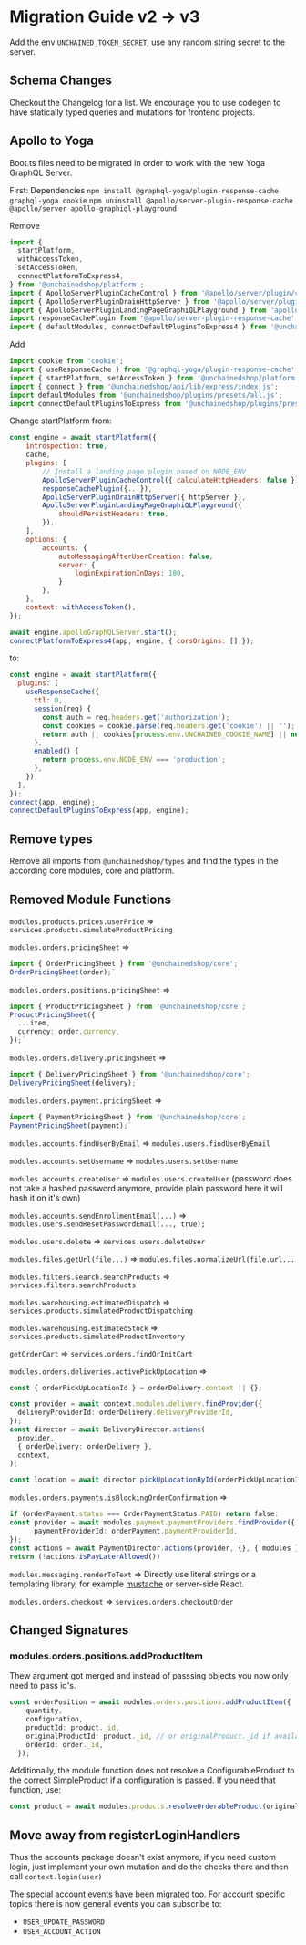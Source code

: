 # Migration Guide v2 -> v3

Add the env `UNCHAINED_TOKEN_SECRET`, use any random string secret to the server.

## Schema Changes

Checkout the Changelog for a list. We encourage you to use codegen to have statically typed queries and
mutations for frontend projects.

## Apollo to Yoga

Boot.ts files need to be migrated in order to work with the new Yoga GraphQL Server.

First: Dependencies `npm install @graphql-yoga/plugin-response-cache graphql-yoga cookie`
`npm uninstall @apollo/server-plugin-response-cache @apollo/server apollo-graphiql-playground`

Remove

```js
import {
  startPlatform,
  withAccessToken,
  setAccessToken,
  connectPlatformToExpress4,
} from '@unchainedshop/platform';
import { ApolloServerPluginCacheControl } from '@apollo/server/plugin/cacheControl';
import { ApolloServerPluginDrainHttpServer } from '@apollo/server/plugin/drainHttpServer';
import { ApolloServerPluginLandingPageGraphiQLPlayground } from 'apollo-graphiql-playground';
import responseCachePlugin from '@apollo/server-plugin-response-cache';
import { defaultModules, connectDefaultPluginsToExpress4 } from '@unchainedshop/plugins';
```

Add

```js
import cookie from "cookie";
import { useResponseCache } from '@graphql-yoga/plugin-response-cache';
import { startPlatform, setAccessToken } from '@unchainedshop/platform';
import { connect } from '@unchainedshop/api/lib/express/index.js';
import defaultModules from '@unchainedshop/plugins/presets/all.js';
import connectDefaultPluginsToExpress from '@unchainedshop/plugins/presets/all-express.js';
```

Change startPlatform from:

```js
const engine = await startPlatform({
    introspection: true,
    cache,
    plugins: [
        // Install a landing page plugin based on NODE_ENV
        ApolloServerPluginCacheControl({ calculateHttpHeaders: false }),
        responseCachePlugin({...}),
        ApolloServerPluginDrainHttpServer({ httpServer }),
        ApolloServerPluginLandingPageGraphiQLPlayground({
            shouldPersistHeaders: true,
        }),
    ],
    options: {
        accounts: {
            autoMessagingAfterUserCreation: false,
            server: {
                loginExpirationInDays: 180,
            }
        },
    },
    context: withAccessToken(),
});

await engine.apolloGraphQLServer.start();
connectPlatformToExpress4(app, engine, { corsOrigins: [] });
```

to:

```js
const engine = await startPlatform({
  plugins: [
    useResponseCache({
      ttl: 0,
      session(req) {
        const auth = req.headers.get('authorization');
        const cookies = cookie.parse(req.headers.get('cookie') || '');
        return auth || cookies[process.env.UNCHAINED_COOKIE_NAME] || null;
      },
      enabled() {
        return process.env.NODE_ENV === 'production';
      },
    }),
  ],
});
connect(app, engine);
connectDefaultPluginsToExpress(app, engine);

```

## Remove types

Remove all imports from `@unchainedshop/types` and find the types in the according core modules, core and
platform.


## Removed Module Functions

`modules.products.prices.userPrice` => `services.products.simulateProductPricing`

`modules.orders.pricingSheet` =>
```ts
import { OrderPricingSheet } from '@unchainedshop/core';
OrderPricingSheet(order);`
```

`modules.orders.positions.pricingSheet` =>
```ts
import { ProductPricingSheet } from '@unchainedshop/core';
ProductPricingSheet({
  ...item,
  currency: order.currency,
});`
```


`modules.orders.delivery.pricingSheet` =>
```ts
import { DeliveryPricingSheet } from '@unchainedshop/core';
DeliveryPricingSheet(delivery);`
```

`modules.orders.payment.pricingSheet` =>
```ts
import { PaymentPricingSheet } from '@unchainedshop/core';
PaymentPricingSheet(payment);`
```

`modules.accounts.findUserByEmail` => `modules.users.findUserByEmail`

`modules.accounts.setUsername` => `modules.users.setUsername`

`modules.accounts.createUser` => `modules.users.createUser` (password does not take a hashed password
anymore, provide plain password here it will hash it on it's own)

`modules.accounts.sendEnrollmentEmail(...)` => `modules.users.sendResetPasswordEmail(..., true);`

`modules.users.delete` => `services.users.deleteUser`

`modules.files.getUrl(file...)` => `modules.files.normalizeUrl(file.url...`

`modules.filters.search.searchProducts` => `services.filters.searchProducts`

`modules.warehousing.estimatedDispatch` => `services.products.simulatedProductDispatching`

`modules.warehousing.estimatedStock` => `services.products.simulatedProductInventory`

`getOrderCart` => `services.orders.findOrInitCart`

`modules.orders.deliveries.activePickUpLocation` => 
```ts
const { orderPickUpLocationId } = orderDelivery.context || {};

const provider = await context.modules.delivery.findProvider({
  deliveryProviderId: orderDelivery.deliveryProviderId,
});
const director = await DeliveryDirector.actions(
  provider,
  { orderDelivery: orderDelivery },
  context,
);

const location = await director.pickUpLocationById(orderPickUpLocationId);
```

`modules.orders.payments.isBlockingOrderConfirmation` =>
```ts
if (orderPayment.status === OrderPaymentStatus.PAID) return false:
const provider = await modules.payment.paymentProviders.findProvider({
      paymentProviderId: orderPayment.paymentProviderId,
});
const actions = await PaymentDirector.actions(provider, {}, { modules });
return (!actions.isPayLaterAllowed())
```

`modules.messaging.renderToText` => Directly use literal strings or a templating library, for example [mustache](https://www.npmjs.com/package/mustache) or server-side React.

`modules.orders.checkout` => `services.orders.checkoutOrder`


## Changed Signatures

### modules.orders.positions.addProductItem

Thew argument got merged and instead of passsing objects you now only need to pass id's.

```ts
const orderPosition = await modules.orders.positions.addProductItem({
    quantity,
    configuration,
    productId: product._id,
    originalProductId: product._id, // or originalProduct._id if available,
    orderId: order._id,
  });
```

Additionally, the module function does not resolve a ConfigurableProduct to the correct SimpleProduct if a configuration is passed. If you need that function, use:
```ts
const product = await modules.products.resolveOrderableProduct(originalProduct, { configuration });
```


## Move away from registerLoginHandlers

Thus the accounts package doesn't exist anymore, if you need custom login, just implement your own mutation and do the checks there and then call `context.login(user)`

The special account events have been migrated too. For account specific topics there is now general events you can subscribe to:

- `USER_UPDATE_PASSWORD`
- `USER_ACCOUNT_ACTION`

